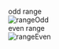 odd range
<br/>
![rangeOdd](https://github.com/cyruu/reactProjects/assets/133951860/9e7e781f-8720-445c-bed2-0e1046a1f637)
<br/>
even range
<br/>
![rangeEven](https://github.com/cyruu/reactProjects/assets/133951860/a6decd0c-262e-489d-93e9-e0562c5cd24b)
